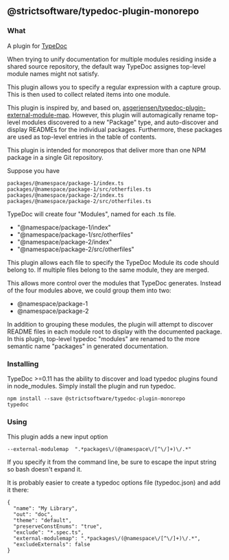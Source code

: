 ## @strictsoftware/typedoc-plugin-monorepo

### What

A plugin for [TypeDoc](http://typedoc.org)

When trying to unify documentation for multiple modules residing inside a shared source repository, the default way TypeDoc assignes top-level module names might not satisfy.

This plugin allows you to specify a regular expression with a capture group. This is then used to collect related items into one module.

This plugin is inspired by, and based on, [asgerjensen/typedoc-plugin-external-module-map](https://github.com/asgerjensen/typedoc-plugin-external-module-map). However, this plugin will automagically rename top-level modules discovered to a new "Package" type, and auto-discover and display READMEs for the individual packages. Furthermore, these packages are used as top-level entries in the table of contents.

This plugin is intended for monorepos that deliver more than one NPM package in a single Git repository.

Suppose you have

```
packages/@namespace/package-1/index.ts
packages/@namespace/package-1/src/otherfiles.ts
packages/@namespace/package-2/index.ts
packages/@namespace/package-2/src/otherfiles.ts
```

TypeDoc will create four "Modules", named for each .ts file.

- "@namespace/package-1/index"
- "@namespace/package-1/src/otherfiles"
- "@namespace/package-2/index"
- "@namespace/package-2/src/otherfiles"

This plugin allows each file to specify the TypeDoc Module its code should belong to. If multiple files belong to the same module, they are merged.

This allows more control over the modules that TypeDoc generates.
Instead of the four modules above, we could group them into two:

- @namespace/package-1
- @namespace/package-2

In addition to grouping these modules, the plugin will attempt to discover README files in each module root to display with the documented package. In this plugin, top-level typedoc "modules" are renamed to the more semantic name "packages" in generated documentation.

### Installing

TypeDoc >=0.11 has the ability to discover and load typedoc plugins found in node_modules.
Simply install the plugin and run typedoc.

```
npm install --save @strictsoftware/typedoc-plugin-monorepo
typedoc
```

### Using

This plugin adds a new input option

```
--external-modulemap  ".*packages\/(@namespace\/[^\/]+)\/.*"
```

If you specify it from the command line, be sure to escape the input string so bash doesn't expand it.

It is probably easier to create a typedoc options file (typedoc.json) and add it there:

```
{
  "name": "My Library",
  "out": "doc",
  "theme": "default",
  "preserveConstEnums": "true",
  "exclude": "*.spec.ts",
  "external-modulemap": ".*packages\/(@namespace\/[^\/]+)\/.*",
  "excludeExternals": false
}
```
